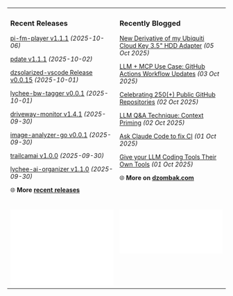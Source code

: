 <table><tr><td valign="top" width="50%" style="margin-bottom: 1em;">

### Recent Releases

<!-- recent_releases starts -->
[pi-fm-player v1.1.1](https://github.com/cdzombak/pi-fm-player/releases/tag/v1.1.1) *(2025-10-06)*

[pdate v1.1.1](https://github.com/cdzombak/pdate/releases/tag/v1.1.1) *(2025-10-02)*

[dzsolarized-vscode Release v0.0.15](https://github.com/cdzombak/dzsolarized-vscode/releases/tag/v0.0.15) *(2025-10-01)*

[lychee-bw-tagger v0.0.1](https://github.com/cdzombak/lychee-bw-tagger/releases/tag/v0.0.1) *(2025-10-01)*

[driveway-monitor v1.4.1](https://github.com/cdzombak/driveway-monitor/releases/tag/v1.4.1) *(2025-09-30)*

[image-analyzer-go v0.0.1](https://github.com/cdzombak/image-analyzer-go/releases/tag/v0.0.1) *(2025-09-30)*

[trailcamai v1.0.0](https://github.com/cdzombak/trailcamai/releases/tag/v1.0.0) *(2025-09-30)*

[lychee-ai-organizer v1.1.0](https://github.com/cdzombak/lychee-ai-organizer/releases/tag/v1.1.0) *(2025-09-30)*
<!-- recent_releases ends -->
🌐 **More [recent releases](https://github.com/cdzombak/cdzombak/blob/main/RELEASES.md)**
<br />
<br />
</td><td valign="top" width="50%" style="margin-bottom: 1em;">

### Recently Blogged

<!-- blog starts -->
[New Derivative of my Ubiquiti Cloud Key 3.5" HDD Adapter](https://www.dzombak.com/blog/2025/10/new-derivative-of-my-ubiquiti-cloud-key-3-5-hdd-adapter/) *(05 Oct 2025)*

[LLM + MCP Use Case: GitHub Actions Workflow Updates](https://www.dzombak.com/blog/2025/10/llm-mcp-use-case-github-actions-workflow-updates/) *(03 Oct 2025)*

[Celebrating 250(+) Public GitHub Repositories](https://www.dzombak.com/blog/2025/10/celebrating-250-public-github-repositories/) *(02 Oct 2025)*

[LLM Q&A Technique: Context Priming](https://www.dzombak.com/blog/2025/10/llm-q-a-technique-context-priming/) *(02 Oct 2025)*

[Ask Claude Code to fix CI](https://www.dzombak.com/blog/2025/10/ask-claude-code-to-fix-ci/) *(01 Oct 2025)*

[Give your LLM Coding Tools Their Own Tools](https://www.dzombak.com/blog/2025/10/give-your-llm-coding-tools-their-own-tools/) *(01 Oct 2025)*
<!-- blog ends -->
🌐 **More on [dzombak.com](https://www.dzombak.com/blog)**
<br />
<br />
</td></tr><tr><td valign="top" width="50%"><a href="https://github.com/cdzombak"> <picture><img src="/github-summary.svg" alt="@cdzombak summary"></picture></a></td><td valign="top" width="50%"><a href="https://github.com/sponsors/cdzombak"> <picture><img src="/github-sponsor.svg" alt="sponsor me"></picture></a><br /><br /></td></tr></table>
